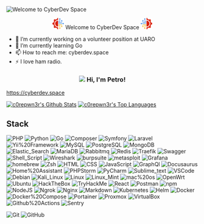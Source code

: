 ![Welcome to CyberDev Space](https://img.shields.io/badge/cyber_dev-_space-green?style=for-the-badge&logoColor=9FEF00) 
<p align="center"><img src="https://github.com/PetroOstapuk/PetroOstapuk/blob/main/logo.png" width="30">  Welcome to CyberDev Space <img src="https://github.com/PetroOstapuk/PetroOstapuk/blob/main/reverse_logo.png" width="30"></p>



<!--**PetroOstapuk/PetroOstapuk** is a ✨ _special_ ✨ repository because its `README.md` (this file) appears on your GitHub profile. -->

- 🔭 I’m currently working on a volunteer position at UARO
- 🌱 I’m currently learning Go
- 📫 How to reach me: cyberdev.space
- ⚡ I love ham radio.


<h3 align="center">
  <img src="https://media.giphy.com/media/hvRJCLFzcasrR4ia7z/giphy.gif" width="28"> Hi, I'm Petro!
</h3>

https://cyberdev.space

<a href="https://github.com/anuraghazra/github-readme-stats"><img alt="c0repwn3r's Github Stats" src="https://denvercoder1-github-readme-stats.vercel.app/api/?username=PetroOstapuk&show_icons=true&count_private=true&theme=bear&hide_border=true&bg_color=1F222E&title_color=F85D7F&icon_color=F8D866" height="179px"/></a>
<a href="https://github.com/anuraghazra/github-readme-stats"><img alt="c0repwn3r's Top Languages" src="https://github-readme-stats.vercel.app/api/top-langs/?username=PetroOstapuk&langs_count=8&layout=compact&theme=bear&hide_border=true&bg_color=1F222E&title_color=F85D7F&icon_color=F8D866&hide=Jupyter%20Notebook&hide_progress=true" height="179px"/></a>


## Stack
![PHP](https://img.shields.io/badge/PHP-777BB4?style=for-the-badge&logo=php&logoColor=white)
![Python](https://img.shields.io/badge/Python-FFD43B?style=for-the-badge&logo=python&logoColor=blue)
![Go](https://img.shields.io/badge/Go-00ADD8?style=for-the-badge&logo=go&logoColor=white)
![Composer](https://img.shields.io/badge/Composer-885630?style=for-the-badge&logo=Composer&logoColor=white)
![Symfony](https://img.shields.io/badge/Symfony-000000?style=for-the-badge&logo=Symfony&logoColor=white)
![Laravel](https://img.shields.io/badge/Laravel-FF2D20?style=for-the-badge&logo=laravel&logoColor=white)
![Yii%20Framework](https://img.shields.io/badge/Yii%20Framework-282828?style=for-the-badge&logo=yii&logoColor=40B3D8)
![MySQL](https://img.shields.io/badge/MySQL-4479A1?style=for-the-badge&logo=mysql&logoColor=white)
![PostgreSQL](https://img.shields.io/badge/PostgreSQL-316192?style=for-the-badge&logo=postgresql&logoColor=white)
![MongoDB](https://img.shields.io/badge/MongoDB-4EA94B?style=for-the-badge&logo=mongodb&logoColor=white)
![Elastic_Search](https://img.shields.io/badge/Elastic_Search-005571?style=for-the-badge&logo=elasticsearch&logoColor=white)
![MariaDB](https://img.shields.io/badge/MariaDB-003545?style=for-the-badge&logo=mariadb&logoColor=white)
![Rabbitmq](https://img.shields.io/badge/rabbitmq-%23FF6600.svg?&style=for-the-badge&logo=rabbitmq&logoColor=white)
![Redis](https://img.shields.io/badge/redis-%23DD0031.svg?&style=for-the-badge&logo=redis&logoColor=white)
![Traefik]( 	https://img.shields.io/badge/Traefik-24A1C1?style=for-the-badge&logo=traefikproxy&logoColor=black)
![Swagger](https://img.shields.io/badge/Swagger-85EA2D?style=for-the-badge&logo=Swagger&logoColor=white)
![Shell_Script](https://img.shields.io/badge/Shell_Script-121011?style=for-the-badge&logo=gnu-bash&logoColor=white)
![Wireshark](https://img.shields.io/badge/Wireshark-1679A7?style=for-the-badge&logo=Wireshark&logoColor=white)
![burpsuite](https://img.shields.io/badge/burpsuite-FF6633?style=for-the-badge&logo=burpsuite&logoColor=white)
![metasploit](https://img.shields.io/badge/metasploit-2596CD?style=for-the-badge&logo=metasploit&logoColor=white)
![Grafana](https://img.shields.io/badge/Grafana-F2F4F9?style=for-the-badge&logo=grafana&logoColor=orange&labelColor=F2F4F9)
![homebrew](https://img.shields.io/badge/homebrew-FBB040?style=for-the-badge&logo=homebrew&logoColor=white)
![Zsh](https://img.shields.io/badge/Zsh-F15A24?style=for-the-badge&logo=Zsh&logoColor=white)
![HTML](https://img.shields.io/badge/HTML5-E34F26?style=for-the-badge&logo=html5&logoColor=white)
![CSS](https://img.shields.io/badge/CSS3-1572B6?style=for-the-badge&logo=css3&logoColor=white)
![JavaScript](https://img.shields.io/badge/JavaScript-F7DF1E?style=for-the-badge&logo=javascript&logoColor=black)
![GraphQl](https://img.shields.io/badge/GraphQl-E10098?style=for-the-badge&logo=graphql&logoColor=white)
![Docusaurus](https://img.shields.io/badge/Docusaurus-3ECC5F?style=for-the-badge&logo=Docusaurus&logoColor=white)
![Home%20Assistant](https://img.shields.io/badge/Home%20Assistant-18BCF2?style=for-the-badge&logo=Home%20Assistant&logoColor=white)
![PHPStorm](http://img.shields.io/badge/-PHPStorm-181717?style=for-the-badge&logo=phpstorm&logoColor=white)
![PyCharm](https://img.shields.io/badge/PyCharm-000000.svg?&style=for-the-badge&logo=PyCharm&logoColor=white)
![Sublime_text](https://img.shields.io/badge/sublime_text-%23575757.svg?&style=for-the-badge&logo=sublime-text&logoColor=important)
![VSCode](https://img.shields.io/badge/VSCode-0078D4?style=for-the-badge&logo=visual%20studio%20code&logoColor=white)
![Debian](https://img.shields.io/badge/Debian-A81D33?style=for-the-badge&logo=debian&logoColor=white)
![Kali_Linux](https://img.shields.io/badge/Kali_Linux-557C94?style=for-the-badge&logo=kali-linux&logoColor=white)
![Linux](https://img.shields.io/badge/Linux-FCC624?style=for-the-badge&logo=linux&logoColor=black)
![Linux_Mint](https://img.shields.io/badge/Linux_Mint-87CF3E?style=for-the-badge&logo=linux-mint&logoColor=white)
![mac%20os](https://img.shields.io/badge/mac%20os-000000?style=for-the-badge&logo=apple&logoColor=white)
![OpenWrt](https://img.shields.io/badge/OpenWrt-00B5E2?style=for-the-badge&logo=OpenWrt&logoColor=white)
![Ubuntu](https://img.shields.io/badge/Ubuntu-E95420?style=for-the-badge&logo=ubuntu&logoColor=white)
![HackTheBox](https://img.shields.io/badge/HackTheBox-111927?style=for-the-badge&logo=Hack%20The%20Box&logoColor=9FEF00)
![TryHackMe](https://img.shields.io/badge/TryHackMe-212C42?style=for-the-badge&logo=TryHackMe&logoColor=white)
![React](https://img.shields.io/badge/React-20232A?style=for-the-badge&logo=react&logoColor=61DAFB)
![Postman](https://img.shields.io/badge/Postman-FF6C37?style=for-the-badge&logo=Postman&logoColor=white)
![npm](https://img.shields.io/badge/npm-CB3837?style=for-the-badge&logo=npm&logoColor=white)
![NodeJS](https://img.shields.io/badge/Node%20js-339933?style=for-the-badge&logo=nodedotjs&logoColor=white)
![Ngrok](https://img.shields.io/badge/ngrok-140648?style=for-the-badge&logo=Ngrok&logoColor=white)
![Nginx](https://img.shields.io/badge/Nginx-009639?style=for-the-badge&logo=nginx&logoColor=white)
![Markdown](https://img.shields.io/badge/Markdown-000000?style=for-the-badge&logo=markdown&logoColor=white)
![Kubernetes](https://img.shields.io/badge/kubernetes-326ce5.svg?&style=for-the-badge&logo=kubernetes&logoColor=white)
![Helm](https://img.shields.io/badge/Helm-0F1689?style=for-the-badge&logo=Helm&labelColor=0F1689)
![Docker](https://img.shields.io/badge/Docker-2CA5E0?style=for-the-badge&logo=docker&logoColor=white)
![Docker%20Compose](https://img.shields.io/badge/Docker%20Compose-2496ED?style=for-the-badge&logo=docker&logoColor=white)
![Portainer](https://img.shields.io/badge/Portainer-13BEF9?style=for-the-badge&logo=portainer&logoColor=white)
![Proxmox](https://img.shields.io/badge/Proxmox-E57000?style=for-the-badge&logo=proxmox&logoColor=white)
![VirtualBox](https://img.shields.io/badge/VirtualBox-21416b?style=for-the-badge&logo=VirtualBox&logoColor=white)
![Github%20Actions](https://img.shields.io/badge/Github%20Actions-282a2e?style=for-the-badge&logo=githubactions&logoColor=367cfe)
![Sentry](https://img.shields.io/badge/Sentry-black?style=for-the-badge&logo=Sentry&logoColor=#362D59)



![Git](https://img.shields.io/badge/Git-F05032?style=for-the-badge&logo=git&logoColor=white)
![GitHub](https://img.shields.io/badge/GitHub-181717?style=for-the-badge&logo=github&logoColor=white)
